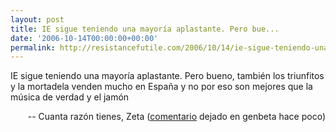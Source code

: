 ```yaml
---
layout: post
title: IE sigue teniendo una mayoría aplastante. Pero bue...
date: '2006-10-14T00:00:00+00:00'
permalink: http://resistancefutile.com/2006/10/14/ie-sigue-teniendo-una-mayoria-aplastante-pero-bue/
---
```

<p class="frase">IE sigue teniendo una mayoría aplastante. Pero bueno, también los triunfitos y la mortadela venden mucho en España y no por eso son mejores que la música de verdad y el jamón</p><p align="right">-- Cuanta razón tienes, Zeta (<a href="http://www.genbeta.com/2006/10/14-la-evolucion-del-mercado-de-los-navegadores#c132228">comentario</a> dejado en genbeta hace poco)</p>

